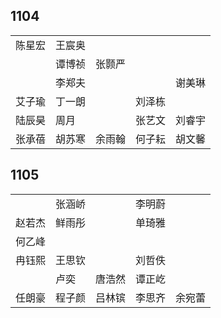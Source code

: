 ## 1104
|     |     |     |     |     |
| --- | --- | --- | --- | --- |
| 陈星宏 | 王宸奥 |  |  |  |
|  | 谭博祯 | 张颢严 |  |  |
|  | 李郑夫 |  |  | 谢美琳 |
| 艾子瑜 | 丁一朗 |  | 刘泽栋 |  |
| 陆辰昊 | 周月 |  | 张艺文 | 刘睿宇 |
| 张承蓓 | 胡苏寒 | 余雨翰 | 何子耘 | 胡文馨 |

## 1105
|     |     |     |     |     |
| --- | --- | --- | --- | --- |
|  | 张涵峤 |  | 李明蔚 |  |
| 赵若杰 | 鲜雨彤 |  | 单琦雅 |  |
| 何乙峰 |  |  |  |  |
| 冉钰熙 | 王思钦 |  | 刘哲佚 |  |
|  | 卢奕 | 唐浩然 | 谭正屹 |  |
| 任朗豪 | 程子颜 | 吕林镔 | 李思齐 | 余宛蕾 |

